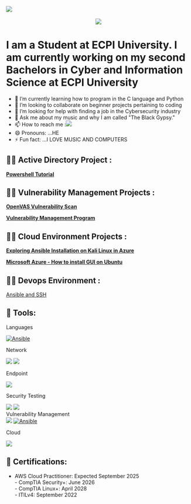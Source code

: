 <h2 align="left">
    <img src="https://readme-typing-svg.herokuapp.com/?font=Righteous&size=35&color=$${\color{red}Red}$$&center=true&vCenter=true&width=500&height=70&duration=2000&lines=Greetings!+👋;+I'm+Quintin+McFadden!;" />
</h2>
<div align="center">
    <a href="https://www.linkedin.com/in/quintinmcfadden"><img src="https://img.shields.io/badge/-LinkedIn-0072b1?&style=for-the-badge&logo=linkedin&logoColor=white" /></a>
</div>

<h1> I am a Student at ECPI University. I am currently working on my second Bachelors in Cyber and Information Science at ECPI University</h1>

- 🌱 I’m currently learning how to program in the C language and Python </h1>
- 👯 I’m looking to collaborate on beginner projects pertaining to coding </h1>
- 🤔 I’m looking for help with finding a job in the Cybersecurity industry </h1>
- 💬 Ask me about my music and why I am called "The Black Gypsy." </h1>
- 📫 How to reach me :<a href="https://www.linkedin.com/in/quintinmcfadden"><img src="https://img.shields.io/badge/-LinkedIn-0072b1?&style=for-the-badge&logo=linkedin&logoColor=white" /></a>
- 😄 Pronouns: ...HE
- ⚡ Fun fact: ...I LOVE MUSIC AND COMPUTERS </h1>


<h2>👨‍💻 Active Directory Project :</h2>

[**Powershell Tutorial**](https://www.loom.com/share/3aec1d3732c54caa97e774b5b22d6b36?sid=a582b86e-d3c0-4392-b2f8-48f65c5402f1)

<h2>👨‍💻 Vulnerability Management Projects :</h2>

[**OpenVAS Vulnerability Scan**](https://github.com/users/TheBlackGypsy/projects/2?pane=issue&itemId=118687526&issue=TheBlackGypsy%7CTheblackgypsy%7C1)

**[Vulnerability Management Program](https://github.com/TheBlackGypsy/vulnerability-management-program)**

<h2>👨‍💻 Cloud Environment Projects :</h2>

[**Exploring Ansible Installation on Kali Linux in Azure**](https://loom.com/share/f45b80595db64bc085d2bfc3f6b233ce)

[**Microsoft Azure - How to install GUI on  Ubuntu**](https://www.loom.com/share/5bc7585ef61b4c0b9f2808d6bd4cb741)

<h2>👨‍💻 Devops Environment :</h2>

[Ansible and SSH](https://github.com/users/TheBlackGypsy/projects/4/views/1?pane=issue&itemId=121681757&issue=TheBlackGypsy%7CTheblackgypsy%7C2)

<h2>🧰 Tools:</h2>

Languages
<div>
<a href='https://www.loom.com/share/5bc7585ef61b4c0b9f2808d6bd4cb741' target="_blank"><img alt='Ansible' src='https://img.shields.io/badge/Ansible-100000?style=for-the-badge&logo=Ansible&logoColor=white&labelColor=black&color=E10505'/></a>
<div>

Network
<div>
    <img src="https://img.shields.io/badge/-Active%20Directory-0078D4?&style=for-the-badge&logo=Windows&logoColor=white" />
    <img src="https://img.shields.io/badge/-Wireshark-1679A7?&style=for-the-badge&logo=Wireshark&logoColor=white" />
</div>

Endpoint
<div>
    <img src="https://img.shields.io/badge/-Kali%20Linux-557C89?&style=for-the-badge&logo=Kali%20Linux&logoColor=white" />
</div>

Security Testing
<div>
    <img src="https://img.shields.io/badge/-PowerShell-2E6DBF?&style=for-the-badge&logo=PowerShell&logoColor=white" />
    <img src="https://img.shields.io/badge/-Bash-4EAA25?&style=for-the-badge&logo=GNU%20Bash&logoColor=white" />
</div>
Vulnerability Management
<div>
    <img src="https://img.shields.io/badge/-Tenable-3E4D88?&style=for-the-badge&logo=Tenable&logoColor=white" />
    <a href='' target="_blank"><img alt='Ansible' src='https://img.shields.io/badge/OpenVAS-100000?style=for-the-badge&logo=Ansible&logoColor=white&labelColor=09EA5C&color=E4ABAB'/></a>
</div>

 Cloud
<div>
    <img src="https://img.shields.io/badge/-Microsoft%20Azure-0078D4?&style=for-the-badge&logo=Microsoft%20Azure&logoColor=white" />
</div>

<!--


-->

<h2>📜 Certifications:</h2>

- AWS Cloud Practitioner: Expected September 2025 <br>- CompTIA Security+: June 2026 <br>- CompTIA Linux+: April 2028 <br>- ITILv4: September 2022<br>
